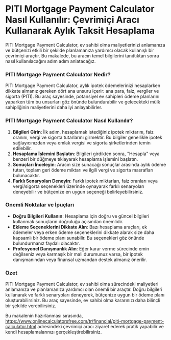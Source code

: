 PITI Mortgage Payment Calculator Nasıl Kullanılır: Çevrimiçi Aracı Kullanarak Aylık Taksit Hesaplama
====================================================================================================

PITI Mortgage Payment Calculator, ev sahibi olma maliyetlerinizi anlamanıza ve bütçenizi etkili bir şekilde planlamanıza yardımcı olacak kullanışlı bir çevrimiçi araçtır. Bu makalede, bu aracın temel bilgilerini tanıttıktan sonra nasıl kullanılacağını adım adım anlatacağız.

### PITI Mortgage Payment Calculator Nedir?

PITI Mortgage Payment Calculator, aylık ipotek ödemelerinizi hesaplarken dikkate almanız gereken dört ana unsuru içerir: ana para, faiz, vergiler ve sigorta (PITI). Bu araç sayesinde, potansiyel ev sahipleri ödeme planlarını yaparken tüm bu unsurları göz önünde bulundurabilir ve gelecekteki mülk sahipliğinin maliyetlerini daha iyi anlayabilirler.

### PITI Mortgage Payment Calculator Nasıl Kullanılır?

1. **Bilgileri Girin**: İlk adım, hesaplamak istediğiniz ipotek miktarını, faiz oranını, vergi ve sigorta tutarlarını girmektir. Bu bilgiler genellikle ipotek sağlayıcınızdan veya emlak vergisi ve sigorta şirketlerinden temin edilebilir.
2. **Hesaplama İşlemini Başlatın**: Bilgileri girdikten sonra, "Hesapla" veya benzeri bir düğmeye tıklayarak hesaplama işlemini başlatın.
3. **Sonuçları İnceleyin**: Aracın size sunacağı sonuçlar arasında aylık ödeme tutarı, toplam geri ödeme miktarı ve ilgili vergi ve sigorta masrafları bulunacaktır.
4. **Farklı Senaryoları Deneyin**: Farklı ipotek miktarları, faiz oranları veya vergi/sigorta seçenekleri üzerinde oynayarak farklı senaryoları deneyebilir ve bütçenize en uygun seçeneği belirleyebilirsiniz.

### Önemli Noktalar ve İpuçları

- **Doğru Bilgileri Kullanın**: Hesaplama için doğru ve güncel bilgileri kullanmak sonuçların doğruluğu açısından önemlidir.
- **Ekleme Seçeneklerini Dikkate Alın**: Bazı hesaplama araçları, ek ödemeler veya erken ödeme seçeneklerini dikkate alarak size daha kapsamlı bir ödeme planı sunabilir. Bu seçenekleri göz önünde bulundurmanız faydalı olacaktır.
- **Profesyonel Danışmanlık Alın**: Eğer karar verme sürecinde emin değilseniz veya karmaşık bir mali durumunuz varsa, bir ipotek danışmanından veya finansal uzmandan destek almanız önerilir.

### Özet

PITI Mortgage Payment Calculator, ev sahibi olma sürecindeki maliyetleri anlamanıza ve planlamanıza yardımcı olan önemli bir araçtır. Doğru bilgileri kullanarak ve farklı senaryoları deneyerek, bütçenize uygun bir ödeme planı oluşturabilirsiniz. Bu araç sayesinde, ev sahibi olma kararınızı daha bilinçli bir şekilde verebilirsiniz.

Bu makalenin hazırlanması sırasında, <https://www.onlinecalculatorsfree.com/tr/financial/piti-mortgage-payment-calculator.html> adresindeki çevrimiçi aracı ziyaret ederek pratik yapabilir ve kendi hesaplamalarınızı gerçekleştirebilirsiniz.